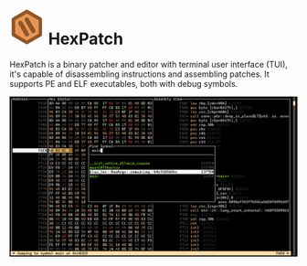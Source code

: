 # ![Logo](./assets/logo.svg) HexPatch

HexPatch is a binary patcher and editor with terminal user interface (TUI), it's capable of disassembling instructions and assembling patches.
It supports PE and ELF executables, both with debug symbols.

![Usage example](./assets/example.png)
